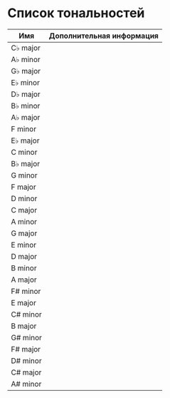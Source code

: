 # Список тональностей

| Имя      | Дополнительная информация |
| -------- | ------------------------- |
| C♭ major |                           |
| A♭ minor |                           |
| G♭ major |                           |
| E♭ minor |                           |
| D♭ major |                           |
| B♭ minor |                           |
| A♭ major |                           |
| F minor  |                           |
| E♭ major |                           |
| C minor  |                           |
| B♭ major |                           |
| G minor  |                           |
| F major  |                           |
| D minor  |                           |
| C major  |                           |
| A minor  |                           |
| G major  |                           |
| E minor  |                           |
| D major  |                           |
| B minor  |                           |
| A major  |                           |
| F# minor |                           |
| E major  |                           |
| C# minor |                           |
| B major  |                           |
| G# minor |                           |
| F# major |                           |
| D# minor |                           |
| C# major |                           |
| A# minor |                           |